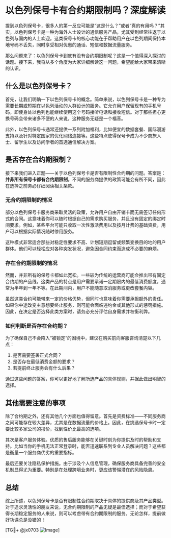 # 以色列保号卡有合约期限制吗？深度解读

提到以色列保号卡，很多人的第一反应可能是“这是什么？”或者“真的有用吗？”其实，以色列保号卡是一种为海外人士设计的通信服务产品，尤其受到经常往返于以色列与国内的人士欢迎。这类保号卡的核心功能在于帮助用户在以色列期间保持本地号码不丢失，同时享受相对优惠的通话、短信和数据流量服务。

那么问题来了：以色列保号卡到底有没有合约期限制呢？这是一个值得深入探讨的话题。接下来，我将从多个角度为大家详细解读这一问题，希望能给大家带来清晰的认识。

## 什么是以色列保号卡？

首先，让我们明确一下以色列保号卡的概念。简单来说，以色列保号卡是一种专为需要长期或短期在以色列活动的人群设计的服务。它允许用户保留现有的手机号码，即使身处以色列也能继续使用这个号码接听电话和接收短信。对于那些担心更换号码会带来诸多不便的人来说，这种服务无疑是一个福音。

此外，以色列保号卡通常还提供一系列附加福利，比如便宜的数据套餐、国际漫游支持以及针对特定国家的优化网络连接等。这些特点使得保号卡成为不少商旅人士、留学生以及访问学者的首选通信解决方案。

## 是否存在合约期限制？

接下来我们进入正题——关于以色列保号卡是否有限制性合约期的问题。答案是：**并非所有保号卡都有合约期限制**。不同的服务商提供的政策可能会有所不同，因此在选择之前务必仔细阅读相关条款。

### 无合约期限制的情况
部分以色列保号卡服务商采取灵活的政策，允许用户自由开销卡而无需签订任何形式的合同。这意味着你可以随时根据自己的需求购买服务，并且没有固定的绑定时间要求。例如，某些平台可能只收取一次性激活费用以及按月计费的基础资费，用户可以根据实际情况随时停用服务。

这种模式非常适合那些对稳定性要求不高、计划短期逗留或频繁变换目的地的用户群体。他们可以轻松应对各种突发状况，避免因合同约束而造成不必要的麻烦。

### 存在合约期限制的情况
然而，并非所有的保号卡都如此宽松。一些较为传统的运营商可能会推出带有固定合约期的产品线。这类产品的特点是用户需要承诺一定期限内的最低消费额度，通常为半年到一年不等。在此期间内，用户不能随意取消服务或更改套餐内容。

虽然这类合约可能带来一定的价格优势，但同时也意味着你需要承担额外的责任。如果你中途改变主意想要终止服务，则可能会面临违约金或其他形式的惩罚措施。因此，在决定是否选择此类方案时，请务必充分评估自身需求并权衡利弊。

### 如何判断是否存在合约期？
为了确保自己不会陷入“被锁定”的困境中，建议在购买前向客服咨询清楚以下几点：
1. 是否需要签署正式合同？
2. 是否存在最低消费金额的要求？
3. 若提前终止服务会有什么后果？

通过这些问题的答案，你可以更好地了解所选产品的具体规则，并据此做出明智的选择。

## 其他需要注意的事项

除了合约期之外，还有其他几个方面也值得留意。首先是资费标准——不同服务商之间可能存在较大差异，尤其是在数据流量的价格上。因此，在挑选保号卡时一定要比较多家公司的报价，找到性价比最高的选项。

其次是客户服务体验。优质的售后服务能够在关键时刻为你提供及时的帮助和支持。比如当你的手机无法正常登录时，能否迅速联系到专业人员解决问题？这些都是衡量一个服务商优劣的重要指标。

最后还要关注隐私保护措施。由于涉及个人信息管理，确保服务商具备完善的安全机制显得尤为重要。特别是在处理跨境业务时，更应该警惕潜在的风险隐患。

## 总结

综上所述，以色列保号卡是否有限制性合约期取决于具体的提供商及其产品类型。对于追求灵活性的朋友来说，无合约期限制的产品无疑是最佳选择；而对于希望获得长期稳定服务的人来说，则可以考虑带有合约期限制的服务。无论怎样，提前做好功课总是没错的！

[TG💪+ @jx0703 ![Image](https://github.com/user-attachments/assets/dbca1d08-cadb-493c-b0ec-ad6f7a83f270)]